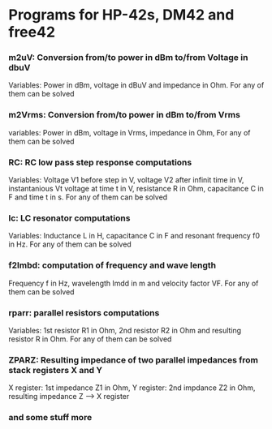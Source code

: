 # Programs for HP-42s, DM42 and free42

### m2uV: Conversion from/to power in dBm to/from Voltage in dbuV
  Variables: Power in dBm, voltage in dBuV and impedance in Ohm. For any of them can be solved
### m2Vrms: Conversion from/to power in dBm to/from Vrms
  variables: Power in dBm, voltage in Vrms, impedance in Ohm, For any of them can be solved
### RC: RC low pass step response computations
  Variables: Voltage V1 before step in V, voltage V2 after infinit time in V, instantanious Vt voltage at time t in V, resistance R in Ohm, capacitance C in F and time t in s. For any of them can be solved
### lc: LC resonator computations
  Variables: Inductance L in H, capacitance C in F and resonant frequency f0 in Hz. For any of them can be solved
### f2lmbd: computation of frequency and wave length
  Frequency f in Hz, wavelength lmdd in m and velocity factor VF. For any of them can be solved
### rparr: parallel resistors computations
  Variables: 1st resistor R1 in Ohm, 2nd resistor R2 in Ohm and resulting resistor R in Ohm. For any of them can be solved

### ZPARZ: Resulting impedance of two parallel impedances from stack registers X and Y
  X register: 1st impedance Z1 in Ohm, Y register: 2nd impdance Z2 in Ohm, resulting impedance Z  --> X register

### and some stuff more